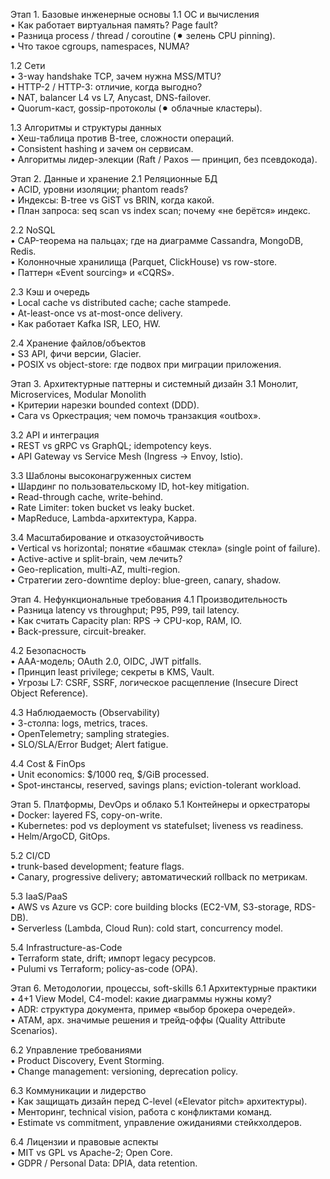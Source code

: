 Этап 1. Базовые инженерные основы 
1.1 ОС и вычисления  
• Как работает виртуальная память? Page fault?  
• Разница process / thread / coroutine (⚫︎ зелень CPU pinning).  
• Что такое cgroups, namespaces, NUMA?

1.2 Сети  
• 3-way handshake TCP, зачем нужна MSS/MTU?  
• HTTP-2 / HTTP-3: отличие, когда выгодно?  
• NAT, balancer L4 vs L7, Anycast, DNS-failover.  
• Quorum-каст, gossip-протоколы (⚫︎ облачные кластеры).

1.3 Алгоритмы и структуры данных  
• Хеш-таблица против B-tree, сложности операций.  
• Consistent hashing и зачем он сервисам.  
• Алгоритмы лидер-элекции (Raft / Paxos — принцип, без псевдокода).

Этап 2. Данные и хранение 
2.1 Реляционные БД  
• ACID, уровни изоляции; phantom reads?  
• Индексы: B-tree vs GiST vs BRIN, когда какой.  
• План запроса: seq scan vs index scan; почему «не берётся» индекс.

2.2 NoSQL  
• CAP-теорема на пальцах; где на диаграмме Cassandra, MongoDB, Redis.  
• Колонночные хранилища (Parquet, ClickHouse) vs row-store.  
• Паттерн «Event sourcing» и «CQRS».

2.3 Кэш и очередь  
• Local cache vs distributed cache; cache stampede.  
• At-least-once vs at-most-once delivery.  
• Как работает Kafka ISR, LEO, HW.

2.4 Хранение файлов/объектов  
• S3 API, фичи версии, Glacier.  
• POSIX vs object-store: где подвох при миграции приложения.

Этап 3. Архитектурные паттерны и системный дизайн 
3.1 Монолит, Microservices, Modular Monolith  
• Критерии нарезки bounded context (DDD).  
• Сага vs Оркестрация; чем помочь транзакция «outbox».

3.2 API и интеграция  
• REST vs gRPC vs GraphQL; idempotency keys.  
• API Gateway vs Service Mesh (Ingress → Envoy, Istio).

3.3 Шаблоны высоконагруженных систем  
• Шардинг по пользовательскому ID, hot-key mitigation.  
• Read-through cache, write-behind.  
• Rate Limiter: token bucket vs leaky bucket.  
• MapReduce, Lambda-архитектура, Kappa.

3.4 Масштабирование и отказоустойчивость  
• Vertical vs horizontal; понятие «башмак стекла» (single point of failure).  
• Active-active и split-brain, чем лечить?  
• Geo-replication, multi-AZ, multi-region.  
• Стратегии zero-downtime deploy: blue-green, canary, shadow.

Этап 4. Нефункциональные требования 
4.1 Производительность  
• Разница latency vs throughput; P95, P99, tail latency.  
• Как считать Capacity plan: RPS → CPU-кор, RAM, IO.  
• Back-pressure, circuit-breaker.

4.2 Безопасность  
• AAA-модель; OAuth 2.0, OIDC, JWT pitfalls.  
• Принцип least privilege; секреты в KMS, Vault.  
• Угрозы L7: CSRF, SSRF, логическое расщепление (Insecure Direct Object Reference).

4.3 Наблюдаемость (Observability)  
• 3-столпа: logs, metrics, traces.  
• OpenTelemetry; sampling strategies.  
• SLO/SLA/Error Budget; Alert fatigue.

4.4 Cost & FinOps  
• Unit economics: $/1000 req, $/GiB processed.  
• Spot-инстансы, reserved, savings plans; eviction-tolerant workload.

Этап 5. Платформы, DevOps и облако 
5.1 Контейнеры и оркестраторы  
• Docker: layered FS, copy-on-write.  
• Kubernetes: pod vs deployment vs statefulset; liveness vs readiness.  
• Helm/ArgoCD, GitOps.

5.2 CI/CD  
• trunk-based development; feature flags.  
• Canary, progressive delivery; автоматический rollback по метрикам.

5.3 IaaS/PaaS  
• AWS vs Azure vs GCP: core building blocks (EC2-VM, S3-storage, RDS-DB).  
• Serverless (Lambda, Cloud Run): cold start, concurrency model.

5.4 Infrastructure-as-Code  
• Terraform state, drift; импорт legacy ресурсов.  
• Pulumi vs Terraform; policy-as-code (OPA).

Этап 6. Методологии, процессы, soft-skills 
6.1 Архитектурные практики  
• 4+1 View Model, C4-model: какие диаграммы нужны кому?  
• ADR: структура документа, пример «выбор брокера очередей».  
• ATAM, арх. значимые решения и трейд-оффы (Quality Attribute Scenarios).

6.2 Управление требованиями  
• Product Discovery, Event Storming.  
• Change management: versioning, deprecation policy.

6.3 Коммуникации и лидерство  
• Как защищать дизайн перед C-level («Elevator pitch» архитектуры).  
• Менторинг, technical vision, работа с конфликтами команд.  
• Estimate vs commitment, управление ожиданиями стейкхолдеров.

6.4 Лицензии и правовые аспекты  
• MIT vs GPL vs Apache-2; Open Core.  
• GDPR / Personal Data: DPIA, data retention.